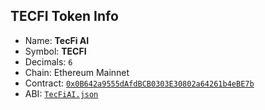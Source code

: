 ## TECFI Token Info

- Name: **TecFi AI**
- Symbol: **TECFI**
- Decimals: `6`
- Chain: Ethereum Mainnet
- Contract: [`0x0B642a9555dAfdBCB0303E30802a64261b4eBE7b`](https://etherscan.io/address/0x0B642a9555dAfdBCB0303E30802a64261b4eBE7b)
- ABI: [`TecFiAI.json`](src/contracts/TecFiAI/TecFiAI.json)
